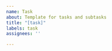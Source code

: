 ```yaml
---
name: Task
about: Template for tasks and subtasks
title: "[task]"
labels: task
assignees: ''

---
```



